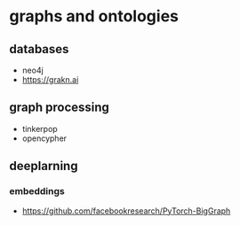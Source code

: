# graphs and ontologies

## databases
- neo4j
- https://grakn.ai

## graph processing
- tinkerpop
- opencypher

## deeplarning

### embeddings
- https://github.com/facebookresearch/PyTorch-BigGraph
